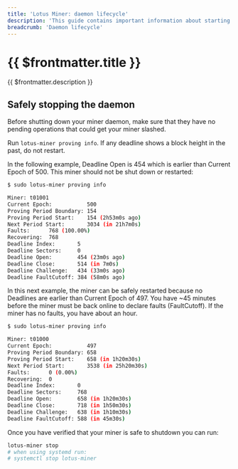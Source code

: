 ```yaml
---
title: 'Lotus Miner: daemon lifecycle'
description: 'This guide contains important information about starting and stopping the Lotus miner daemon.'
breadcrumb: 'Daemon lifecycle'
---
```


# {{ $frontmatter.title }}

{{ $frontmatter.description }}

## Safely stopping the daemon

Before shutting down your miner daemon, make sure that they have no pending operations that could get your miner slashed.

Run `lotus-miner proving info`. If any deadline shows a block height in the past, do not restart.

In the following example, Deadline Open is 454 which is earlier than Current Epoch of 500. This miner should not be shut down or restarted:

```bash
$ sudo lotus-miner proving info

Miner: t01001
Current Epoch:           500
Proving Period Boundary: 154
Proving Period Start:    154 (2h53m0s ago)
Next Period Start:       3034 (in 21h7m0s)
Faults:      768 (100.00%)
Recovering:  768
Deadline Index:       5
Deadline Sectors:     0
Deadline Open:        454 (23m0s ago)
Deadline Close:       514 (in 7m0s)
Deadline Challenge:   434 (33m0s ago)
Deadline FaultCutoff: 384 (58m0s ago)
```

In this next example, the miner can be safely restarted because no Deadlines are earlier than Current Epoch of 497. You have ~45 minutes before the miner must be back online to declare faults (FaultCutoff). If the miner has no faults, you have about an hour.

```bash
$ sudo lotus-miner proving info

Miner: t01000
Current Epoch:           497
Proving Period Boundary: 658
Proving Period Start:    658 (in 1h20m30s)
Next Period Start:       3538 (in 25h20m30s)
Faults:      0 (0.00%)
Recovering:  0
Deadline Index:       0
Deadline Sectors:     768
Deadline Open:        658 (in 1h20m30s)
Deadline Close:       718 (in 1h50m30s)
Deadline Challenge:   638 (in 1h10m30s)
Deadline FaultCutoff: 588 (in 45m30s)
```

Once you have verified that your miner is safe to shutdown you can run:

```sh
lotus-miner stop
# when using systemd run:
# systemctl stop lotus-miner
```
